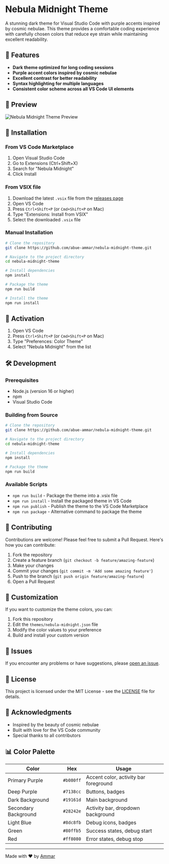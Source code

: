 # Nebula Midnight Theme

A stunning dark theme for Visual Studio Code with purple accents inspired by cosmic nebulae. This theme provides a comfortable coding experience with carefully chosen colors that reduce eye strain while maintaining excellent readability.

## 🌟 Features

- **Dark theme optimized for long coding sessions**
- **Purple accent colors inspired by cosmic nebulae**
- **Excellent contrast for better readability**
- **Syntax highlighting for multiple languages**
- **Consistent color scheme across all VS Code UI elements**

## 🎨 Preview

![Nebula Midnight Theme Preview](https://raw.githubusercontent.com/abue-ammar/nebula-midnight-theme/refs/heads/master/assets/Screenshot%20From%202025-07-16%2014-19-07.png)

## 🚀 Installation

### From VS Code Marketplace

1. Open Visual Studio Code
2. Go to Extensions (Ctrl+Shift+X)
3. Search for "Nebula Midnight"
4. Click Install

### From VSIX file

1. Download the latest `.vsix` file from the [releases page](https://github.com/abue-ammar/nebula-midnight-theme/releases)
2. Open VS Code
3. Press `Ctrl+Shift+P` (or `Cmd+Shift+P` on Mac)
4. Type "Extensions: Install from VSIX"
5. Select the downloaded `.vsix` file

### Manual Installation

```bash
# Clone the repository
git clone https://github.com/abue-ammar/nebula-midnight-theme.git

# Navigate to the project directory
cd nebula-midnight-theme

# Install dependencies
npm install

# Package the theme
npm run build

# Install the theme
npm run install
```

## 🎯 Activation

1. Open VS Code
2. Press `Ctrl+Shift+P` (or `Cmd+Shift+P` on Mac)
3. Type "Preferences: Color Theme"
4. Select "Nebula Midnight" from the list

## 🛠️ Development

### Prerequisites

- Node.js (version 16 or higher)
- npm
- Visual Studio Code

### Building from Source

```bash
# Clone the repository
git clone https://github.com/abue-ammar/nebula-midnight-theme.git

# Navigate to the project directory
cd nebula-midnight-theme

# Install dependencies
npm install

# Package the theme
npm run build
```

### Available Scripts

- `npm run build` - Package the theme into a .vsix file
- `npm run install` - Install the packaged theme in VS Code
- `npm run publish` - Publish the theme to the VS Code Marketplace
- `npm run package` - Alternative command to package the theme

## 🤝 Contributing

Contributions are welcome! Please feel free to submit a Pull Request. Here's how you can contribute:

1. Fork the repository
2. Create a feature branch (`git checkout -b feature/amazing-feature`)
3. Make your changes
4. Commit your changes (`git commit -m 'Add some amazing feature'`)
5. Push to the branch (`git push origin feature/amazing-feature`)
6. Open a Pull Request

## 📝 Customization

If you want to customize the theme colors, you can:

1. Fork this repository
2. Edit the `themes/nebula-midnight.json` file
3. Modify the color values to your preference
4. Build and install your custom version

## 🐛 Issues

If you encounter any problems or have suggestions, please [open an issue](https://github.com/abue-ammar/nebula-midnight-theme/issues).

## 📄 License

This project is licensed under the MIT License - see the [LICENSE](LICENSE) file for details.

## 🙏 Acknowledgments

- Inspired by the beauty of cosmic nebulae
- Built with love for the VS Code community
- Special thanks to all contributors

## 📊 Color Palette

| Color                | Hex       | Usage                                 |
| -------------------- | --------- | ------------------------------------- |
| Primary Purple       | `#b080ff` | Accent color, activity bar foreground |
| Deep Purple          | `#7138cc` | Buttons, badges                       |
| Dark Background      | `#19161d` | Main background                       |
| Secondary Background | `#28242e` | Activity bar, dropdown background     |
| Light Blue           | `#8dc8fb` | Debug icons, badges                   |
| Green                | `#80ffb5` | Success states, debug start           |
| Red                  | `#ff8080` | Error states, debug stop              |

---

Made with ❤️ by [Ammar](https://github.com/abue-ammar)
